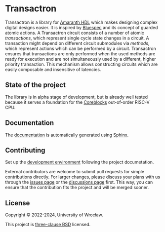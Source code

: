 # Transactron

Transactron is a library for [Amaranth HDL](https://amaranth-lang.org/) which makes designing complex digital designs easier.
It is inspired by [Bluespec](https://github.com/B-Lang-org/bsc) and its concept of guarded atomic actions.
A Transactron circuit consists of a number of atomic *transactions*, which represent single cycle state changes in a circuit.
A transaction might depend on different circuit submodules via *methods*, which represent actions which can be performed by a circuit.
Transactron ensures that transactions are only performed when the used methods are ready for execution and are not simultaneously used by a different, higher priority transaction.
This mechanism allows constructing circuits which are easily composable and insensitive of latencies.

## State of the project

The library is in alpha stage of development, but is already well tested because it serves a foundation for the [Coreblocks](https://github.com/kuznia-rdzeni/coreblocks) out-of-order RISC-V CPU.

## Documentation

The [documentation](https://kuznia-rdzeni.github.io/transactron/) is automatically generated using [Sphinx](https://www.sphinx-doc.org/).

## Contributing

Set up the [development environment](https://kuznia-rdzeni.github.io/transactron/development-environment.html) following the project documetation.

External contributors are welcome to submit pull requests for simple contributions directly.
For larger changes, please discuss your plans with us through the [issues page](https://github.com/kuznia-rdzeni/transactron/issues) or the [discussions page](https://github.com/kuznia-rdzeni/transactron/discussions) first.
This way, you can ensure that the contribution fits the project and will be merged sooner.

## License

Copyright © 2022-2024, University of Wrocław.

This project is [three-clause BSD](https://github.com/kuznia-rdzeni/transactron/blob/master/LICENSE) licensed.

